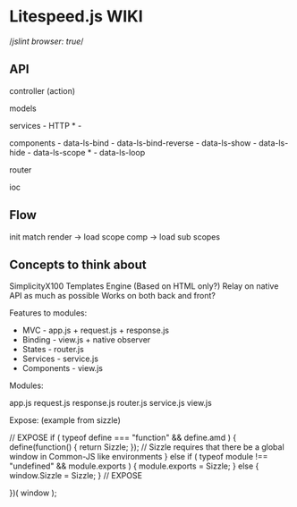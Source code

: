# Litespeed.js WIKI

/*jslint browser: true*/

API
---

controller (action)

models

services
    - HTTP *
    -

components
    - data-ls-bind
    - data-ls-bind-reverse
    - data-ls-show
    - data-ls-hide
    - data-ls-scope *
    - data-ls-loop

router

ioc

Flow
---

init
match
render -> load scope comp -> load sub scopes


Concepts to think about
---

SimplicityX100
Templates Engine (Based on HTML only?)
Relay on native API as much as possible
Works on both back and front?

Features to modules:

 * MVC - app.js + request.js + response.js
 * Binding - view.js + native observer
 * States - router.js
 * Services - service.js
 * Components - view.js

Modules:

app.js
request.js
response.js
router.js
service.js
view.js

Expose: (example from sizzle)

 // EXPOSE
 if ( typeof define === "function" && define.amd ) {
 define(function() { return Sizzle; });
 // Sizzle requires that there be a global window in Common-JS like environments
 } else if ( typeof module !== "undefined" && module.exports ) {
 module.exports = Sizzle;
 } else {
 window.Sizzle = Sizzle;
 }
 // EXPOSE

 })( window );

